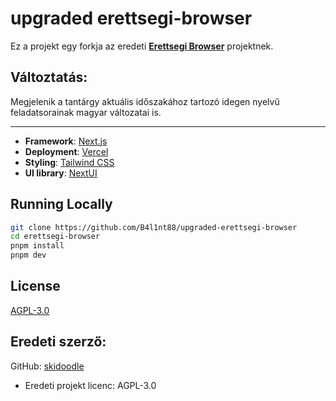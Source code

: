 # upgraded erettsegi-browser

Ez a projekt egy forkja az eredeti **[Erettsegi Browser](https://github.com/skidoodle/erettsegi-browser)** projektnek.

## Változtatás:
Megjelenik a tantárgy aktuális időszakához tartozó idegen nyelvű feladatsorainak magyar változatai is.

---

- **Framework**: [Next.js](https://nextjs.org)
- **Deployment**: [Vercel](https://vercel.com)
- **Styling**: [Tailwind CSS](https://tailwindcss.com)
- **UI library**: [NextUI](https://nextui.org)

## Running Locally

```bash
git clone https://github.com/B4l1nt88/upgraded-erettsegi-browser
cd erettsegi-browser
pnpm install
pnpm dev
```

## License

[AGPL-3.0](https://github.com/B4l1nt88/erettsegi-browser/blob/main/LICENSE)



## Eredeti szerző:
GitHub: [skidoodle](https://github.com/skidoodle)
- Eredeti projekt licenc: AGPL-3.0